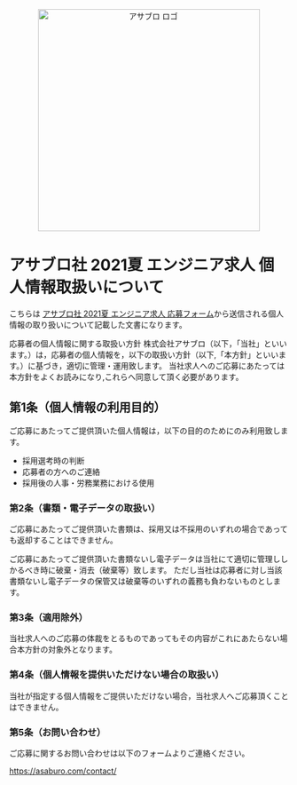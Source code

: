 <div align="center">
<img src="https://user-images.githubusercontent.com/1719765/73834925-e7651880-484f-11ea-8e06-a733e00f8519.png" alt="アサブロ ロゴ" title="アサブロ ロゴ" width="400">
</div>

# アサブロ社 2021夏 エンジニア求人 個人情報取扱いについて
こちらは [アサブロ社 2021夏 エンジニア求人 応募フォーム](https://form.run/@asaburo-recruit-2021-summer)から送信される個人情報の取り扱いについて記載した文書になります。

応募者の個人情報に関する取扱い方針
株式会社アサブロ（以下，「当社」といいます。）は，応募者の個人情報を，以下の取扱い方針（以下,「本方針」といいます。）に基づき，適切に管理・運用致します。
当社求人へのご応募にあたっては本方針をよくお読みになり,これらへ同意して頂く必要があります。

## 第1条（個人情報の利用目的）
ご応募にあたってご提供頂いた個人情報は，以下の目的のためにのみ利用致します。

- 採用選考時の判断
- 応募者の方へのご連絡
- 採用後の人事・労務業務における使用

### 第2条（書類・電子データの取扱い）
ご応募にあたってご提供頂いた書類は、採用又は不採用のいずれの場合であっても返却することはできません。

ご応募にあたってご提供頂いた書類ないし電子データは当社にて適切に管理ししかるべき時に破棄・消去（破棄等）致します。
ただし当社は応募者に対し当該書類ないし電子データの保管又は破棄等のいずれの義務も負わないものとします。

### 第3条（適用除外）
当社求人へのご応募の体裁をとるものであってもその内容がこれにあたらない場合本方針の対象外となります。

### 第4条（個人情報を提供いただけない場合の取扱い）
当社が指定する個人情報をご提供いただけない場合，当社求人へご応募頂くことはできません。

### 第5条（お問い合わせ）
ご応募に関するお問い合わせは以下のフォームよりご連絡ください。

https://asaburo.com/contact/